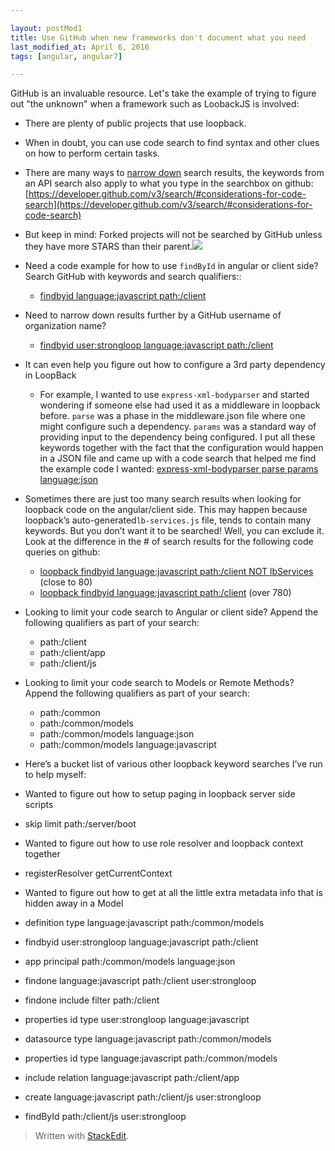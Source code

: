```yaml
---  

layout: postMod1
title: Use GitHub when new frameworks don't document what you need
last_modified_at: April 6, 2016
tags: [angular, angular7]  

--- 
```


GitHub is an invaluable resource. Let's take the example of trying to figure out "the unknown" when a framework such as  LoobackJS is involved:
-   There are plenty of public projects that use loopback.
-   When in doubt, you can use code search to find syntax and other clues on how to perform certain tasks.
-   There are many ways to [narrow down](https://help.github.com/articles/searching-code/) search results, the keywords from an API search also apply to what you type in the searchbox on github: [https://developer.github.com/v3/search/#considerations-for-code-search](https://developer.github.com/v3/search/#considerations-for-code-search)
-   But keep in mind: Forked projects will not be searched by GitHub unless they have more STARS than their parent.![](https://lh6.googleusercontent.com/_zPIzX78nxw3BIgBrwP7tP2kfALx1N7XOj8dfSMOvaKFp0MBEmbbqWTxR5m2HUVAVJvJq2wUgv7nzHFlYtheDZUxwQ77DtmKXIPI51RhxZ5PMyiiCDDzhvs0Ae8PKJXN1nrEQDxeStE)
-   Need a code example for how to use `findById` in angular or client side? Search GitHub with keywords and search qualifiers::
    - [findbyid language:javascript path:/client](https://github.com/search?q=findbyid+language%3Ajavascript+path%3A%2Fclient&type=Code&utf8=%E2%9C%93)
-   Need to narrow down results further by a GitHub username of organization name?
	- [findbyid user:strongloop language:javascript path:/client](https://github.com/search?utf8=%E2%9C%93&q=findbyid+user%3Astrongloop+language%3Ajavascript+path%3A%2Fclient&type=Code&ref=searchresults)
-   It can even help you figure out how to configure a 3rd party dependency in LoopBack
	- For example, I wanted to use `express-xml-bodyparser` and started wondering if someone else had used it as a middleware in loopback before. `parse` was a phase in the middleware.json file where one might configure such a dependency. `params` was a standard way of providing input to the dependency being configured. I put all these keywords together with the fact that the configuration would happen in a JSON file and came up with a code search that helped me find the example code I wanted: [express-xml-bodyparser parse params language:json](https://github.com/search?q=express-xml-bodyparser+parse+params+language%3Ajson&type=Code&utf8=%E2%9C%93)
- Sometimes there are just too many search results when looking for loopback code on the angular/client side. This may happen because loopback’s auto-generated`lb-services.js` file, tends to contain many keywords. But you don’t want it to be searched! Well, you can exclude it. Look at the difference in the # of search results for the following code queries on github:
	- [loopback findbyid language:javascript path:/client NOT lbServices](https://github.com/search?utf8=%E2%9C%93&q=loopback+findbyid+language%3Ajavascript+path%3A%2Fclient+NOT+lbServices&type=Code&ref=searchresults) (close to 80)
	- [loopback findbyid language:javascript path:/client](https://github.com/search?utf8=%E2%9C%93&q=loopback+findbyid+language%3Ajavascript+path%3A%2Fclient&type=Code&ref=searchresults) (over 780)
-   Looking to limit your code search to Angular or client side? Append the following qualifiers as part of your search:
	-   path:/client
	-   path:/client/app    
	-   path:/client/js
-   Looking to limit your code search to Models or Remote Methods? Append the following qualifiers as part of your search:
	-   path:/common    
	-   path:/common/models
	-   path:/common/models language:json    
	-   path:/common/models language:javascript
-   Here’s a bucket list of various other loopback keyword searches I’ve run to help myself:
    

-   Wanted to figure out how to setup paging in loopback server side scripts
    

-   skip limit path:/server/boot
    

-   Wanted to figure out how to use role resolver and loopback context together
    

-   registerResolver getCurrentContext
    

-   Wanted to figure out how to get at all the little extra metadata info that is hidden away in a Model
    

-   definition type language:javascript path:/common/models
    

-   findbyid user:strongloop language:javascript path:/client
    
-   app principal path:/common/models language:json
    
-   findone language:javascript path:/client user:strongloop
    
-   findone include filter path:/client
    
-   properties id type user:strongloop language:javascript
    
-   datasource type language:javascript path:/common/models
    
-   properties id type language:javascript path:/common/models
    
-   include relation language:javascript path:/client/app
    
-   create language:javascript path:/client/js user:strongloop
    
-   findById path:/client/js user:strongloop


> Written with [StackEdit](https://stackedit.io/).
<!--stackedit_data:
eyJoaXN0b3J5IjpbLTEwMjEzOTE1NjMsLTE5OTI2Mjk4MTAsLT
E2MTk4MzAyNjNdfQ==
-->